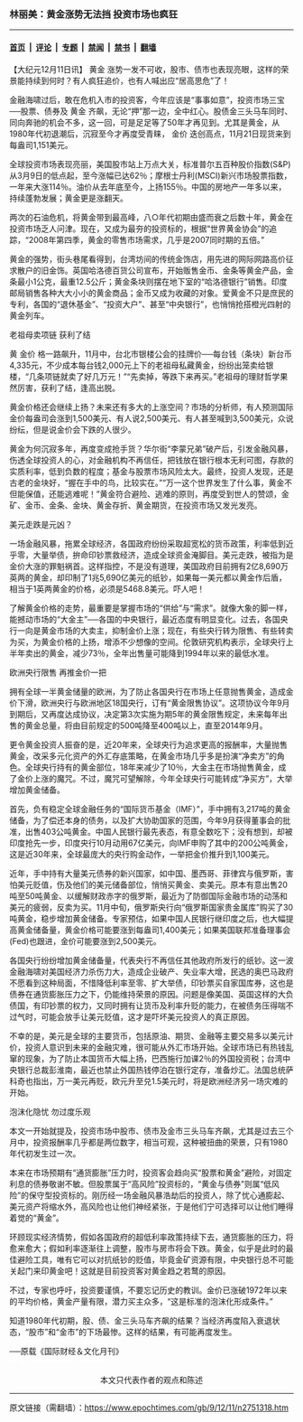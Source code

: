 ### 林丽美：黄金涨势无法挡 投资市场也疯狂

---

#### [首页](../../../..?n2751318) &nbsp;|&nbsp; [评论](../../../../../epoch-comment?n2751318) &nbsp;|&nbsp; [专题](../../../../../epoch-special?n2751318) &nbsp;|&nbsp; [禁闻](../../../../../epoch-news?n2751318) &nbsp;|&nbsp; [禁书](../../../../../books?n2751318) &nbsp;|&nbsp; [翻墙](https://github.com/gfw-breaker/nogfw/blob/master/README.md?n2751318)


<div class="post_content" id="artbody" itemprop="articleBody">
 <!-- article content begin -->
 <p>
  【大纪元12月11日讯】
  <ok href="https://www.epochtimes.com/gb/tag/%E9%BB%84%E9%87%91.html">
   黄金
  </ok>
  涨势一发不可收，股市、债市也表现亮眼，这样的荣景能持续到何时？有人疯狂追价，也有人喊出应“居高思危”了！
 </p>
 <p>
  金融海啸过后，敢在危机入市的投资客，今年应该是“事事如意”，投资市场三宝──股票、债券及
  <ok href="https://www.epochtimes.com/gb/tag/%E9%BB%84%E9%87%91.html">
   黄金
  </ok>
  齐飙，无论“押”那一边，全中红心。股债金三头马车同时、同向奔驰的机会不多，这一回，可是足足等了50年才再见到。尤其是黄金，从1980年代初退潮后，沉寂至今才再度受青睐，
  <ok href="https://www.epochtimes.com/gb/tag/%E9%87%91%E4%BB%B7.html">
   金价
  </ok>
  迭创高点，11月21日现货来到每盎司1,151美元。
 </p>
 <p>
  全球投资市场表现亮丽，美国股市站上万点大关，标准普尔五百种股价指数(S&amp;P)从3月9日的低点起，至今涨幅已达62％；摩根士丹利(MSCI)新兴市场股票指数，一年来大涨114％。油价从去年底至今，上扬155％。中国的房地产一年多以来，持续蓬勃发展；黄金更是涨翻天。
 </p>
 <p>
  两次的石油危机，将黄金带到最高峰，八○年代初期由盛而衰之后数十年，黄金在投资市场乏人问津。现在，又成为最夯的投资标的，根据“世界黄金协会”的追踪，“2008年第四季，黄金的零售市场需求，几乎是2007同时期的五倍。”
 </p>
 <p>
  黄金的强势，街头巷尾看得到，台湾坊间的传统金饰店，用先进的网际网路高价征求散户的旧金饰。英国哈洛德百货公司宣布，开始贩售金币、金条等黄金产品，金条最小1公克，最重12.5公斤；黄金条块则摆在地下室的“哈洛德银行”销售。印度邮局销售各种大大小小的黄金商品；金币又成为收藏的对象。爱黄金不只是庶民的专利，各国的“退休基金”、“投资大户”、甚至“中央银行”，也悄悄抢搭橙光四射的黄金列车。
 </p>
 <p>
  老祖母卖项链 获利了结
 </p>
 <p>
  黄
  <ok href="https://www.epochtimes.com/gb/tag/%E9%87%91%E4%BB%B7.html">
   金价
  </ok>
  格一路飙升，11月中，台北市银楼公会的挂牌价──每台钱（条块）新台币4,335元，不少成本每台钱2,000元上下的老祖母私藏黄金，纷纷出笼卖给银楼，“几条项链就卖了好几万元！”“先卖掉，等跌下来再买。”老祖母的理财哲学果然厉害，获利了结，逢高出脱。
 </p>
 <p>
  黄金价格还会继续上扬？未来还有多大的上涨空间？市场的分析师，有人预测国际金价每盎司会涨到1,500美元、有人说2,500美元、有人甚至喊到3,500美元，众说纷纭，但是说金价会下跌的人很少。
 </p>
 <p>
  黄金为何沉寂多年，再度变成抢手货？华尔街“李蒙兄弟”破产后，引发金融风暴，伤透全球投资人的心，对金融机构不再信任，把钱放在银行根本无利可图，存款的实质利率，低到负数的程度；基金与股票市场风险太大。最终，投资人发现，还是古老的金块好，“握在手中的鸟，比较实在。”“万一这个世界发生了什么事，黄金不但能保值，还能逃难呢！”黄金符合避险、逃难的原则，再度受到世人的赞颂，金矿、金币、金条、金块、黄金存折、黄金期货，在投资市场又发光发亮。
 </p>
 <p>
  美元走跌是元凶？
 </p>
 <p>
  一场金融风暴，拖累全球经济，各国政府纷纷采取超宽松的货币政策，利率低到近乎零，大量举债，拚命印钞票救经济，造成全球资金淹脚目。美元走跌，被指为是金价大涨的罪魁祸首。这样指控，不是没有道理，美国政府目前拥有2亿8,690万英两的黄金，却印制了1兆5,690亿美元的纸钞，如果每一美元都以黄金作后盾，相当于1英两黄金的价格，必须是5468.8美元。吓人吧！
 </p>
 <p>
  了解黄金价格的走势，最重要是掌握市场的“供给”与“需求”。就像大象的脚一样，能撼动市场的“大金主”──各国的中央银行，最近态度有明显变化。过去，各国央行一向是黄金市场的大卖主，抑制金价上涨；现在，有些央行转为限售、有些转卖为买，为黄金价格的上扬，增添不少想像的空间。伦敦研究机构表示，全球央行上半年卖出的黄金，减少73％，全年出售量可能降到1994年以来的最低水准。
 </p>
 <p>
  欧洲央行限售 再推金价一把
 </p>
 <p>
  拥有全球一半黄金储量的欧洲，为了防止各国央行在市场上任意抛售黄金，造成金价下滑，欧洲央行与欧洲地区18国央行，订有“黄金限售协议”。这项协议今年9月到期后，又再度达成协议，决定第3次实施为期5年的黄金限售规定，未来每年出售的黄金总量，将由目前规定的500吨降至400吨以上，直至2014年9月。
 </p>
 <p>
  更令黄金投资人振奋的是，近20年来，全球央行为追求更高的报酬率，大量抛售黄金，改采多元化资产的外汇存底策略，在黄金市场几乎多是扮演“净卖方”的角色。全球央行持有的黄金部位，18年来减少了10％，大金主在市场抛售黄金，成了金价上涨的魔咒。不过，魔咒可望解除，今年全球央行可能转成“净买方”，大举增加黄金储备。
 </p>
 <p>
  首先，负有稳定全球金融任务的“国际货币基金（IMF）”，手中拥有3,217吨的黄金储备，为了偿还本身的债务，以及扩大协助国家的范围，今年9月获得董事会的批准，出售403公吨黄金。中国人民银行最先表态，有意全数吃下；没有想到，却被印度抢先一步，印度央行10月动用67亿美元，向IMF申购了其中的200公吨黄金，这是近30年来，全球最庞大的央行购金动作，一举把金价推升到1,100美元。
 </p>
 <p>
  近年，手中持有大量美元债券的新兴国家，如中国、墨西哥、菲律宾与俄罗斯，害怕美元贬值，伤及他们的美元储备部位，悄悄买黄金、卖美元。原本有意出售20吨至50吨黄金、以缓解财政赤字的俄罗斯，最近为了防御国际金融市场的动荡和美元的疲弱，反卖为买。11月中旬，俄罗斯央行向“俄罗斯国家贵金属库”购买了30吨黄金，稳步增加黄金储备。专家预估，如果中国人民银行继印度之后，也大幅提高黄金储备量，黄金价格可能要涨到每盎司1,400美元；如果美国联邦准备理事会(Fed)也跟进，金价可能要涨到2,500美元。
 </p>
 <p>
  各国央行纷纷增加黄金储备量，代表央行不再信任其他政府所发行的纸钞。这一波金融海啸对美国经济力杀伤力大，造成企业破产、失业率大增，民选的奥巴马政府不愿看到这种局面，不惜降低利率至零、扩大举债，印钞票买自家国库券，这也是债券在通货膨胀压力之下，仍能维持荣景的原因。问题是像美国、英国这样的大负债国，有印钞票的权力，又同时拥有让货币及利率升贬的能力，在被债务压得喘不过气时，可能会放手让美元贬值，这才是吓坏美元投资人的真正原因。
 </p>
 <p>
  不幸的是，美元是全球的主要货币，包括原油、期货、金融等主要交易多以美元计价，投资人意识到未来的金融灾难，很可能从外汇市场开始。全球市场已有热钱乱窜的现象，为了防止本国货币大幅上扬，巴西施行加课2％的外国投资税；台湾中央银行总裁彭淮南，最近也禁止外国热钱停泊在银行定存，准备炒汇。法国总统萨科奇也指出，万一美元再贬，欧元升至兑1.5美元时，将是欧洲经济另一场灾难的开始。
 </p>
 <p>
  泡沫化隐忧 勿过度乐观
 </p>
 <p>
  本文一开始就提及，投资市场中股市、债市及金市三头马车齐飙，尤其是过去三个月中，投资报酬率几乎都是两位数字，相当可观，这种被扭曲的荣景，只有1980年代初发生过一次。
 </p>
 <p>
  本来在市场预期有“通货膨胀”压力时，投资客会趋向买“股票和黄金”避险，对固定利息的债券敬谢不敏。但股票属于“高风险”投资标的，“黄金与债券”则属“低风险”的保守型投资标的。刚历经一场金融风暴浩劫后的投资人，除了忧心通膨起、美元资产将缩水外，高风险也让他们神经紧张，于是他们宁可选择可以让他们睡得着觉的“黄金”。
 </p>
 <p>
  环顾现实经济情势，假如各国政府的超低利率政策持续下去，通货膨胀的压力，将愈来愈大；假如利率逐渐往上调整，股市与房市将会下跌。黄金，似乎是此时的最佳避险工具，唯有它可以对抗纸钞的贬值，毕竟金矿资源有限，中央银行总不可能关起门来印黄金吧！这就是目前投资客对黄金趋之若鹜的原因。
 </p>
 <p>
  不过，专家也呼吁，投资要谨慎，不要忘记历史的教训。金价已涨破1972年以来的平均价格，黄金产量有限，潜力买主众多，“这是标准的泡沫化形成条件。”
 </p>
 <p>
  知道1980年代初期，股、债、金三头马车齐飙的结果？当经济再度陷入衰退状态，“股市”和“金市”的下场最惨。这样的结果，有可能再度发生。
 </p>
 <p>
  ──原载《国际财经＆文化月刊》
  <br/>
  <font color="#ffffff">
   (http://www.dajiyuan.com)
  </font>
  <br/>
  <center>
   <font class="GY13">
    本文只代表作者的观点和陈述
   </font>
  </center>
 </p>
 <!-- article content end -->
 <div id="below_article_ad">
 </div>
</div>


---

原文链接（需翻墙）：https://www.epochtimes.com/gb/9/12/11/n2751318.htm